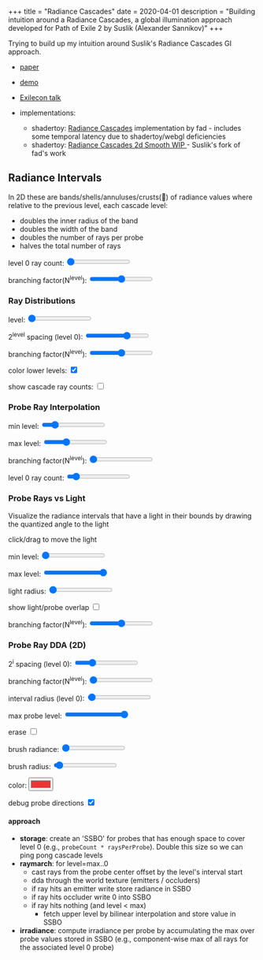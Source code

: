 +++
title = "Radiance Cascades"
date = 2020-04-01
description = "Building intuition around a Radiance Cascades, a global illumination approach developed for Path of Exile 2 by Suslik (Alexander Sannikov)"
+++

Trying to build up my intuition around Suslik's Radiance Cascades GI approach.
- [paper](https://drive.google.com/file/d/1L6v1_7HY2X-LV3Ofb6oyTIxgEaP4LOI6/view?usp=sharing)
- [demo](https://www.youtube.com/watch?v=xkJ6i2N32Pc)
- [Exilecon talk](https://www.youtube.com/watch?v=B-ODrtmtpzM)

- implementations:
  - shadertoy: [Radiance Cascades](https://www.shadertoy.com/view/mtlBzX) implementation by fad - includes some temporal latency due to shadertoy/webgl deficiencies
  - shadertoy: [Radiance Cascades 2d Smooth WIP
 ](https://www.shadertoy.com/view/mlSfRD) - Suslik's fork of fad's work

## Radiance Intervals
In 2D these are bands/shells/annuluses/crusts(🍕) of radiance values where relative to the previous level, each cascade level:
- doubles the inner radius of the band
- doubles the width of the band
- doubles the number of rays per probe
- halves the total number of rays

<section id="radiance-intervals-2d-controls">
  <p>
  level 0 ray count: <input type="range" min="4" max="8" value="4" name="level-0-ray-count">
  </p>

  <p>
  branching factor(N<sup>level</sup>): <input type="range" min="1" max="3" value="2" name="branching-factor">
  </p>
</section>

<section class="center-align">
  <canvas id="radiance-intervals-2d-canvas" width="1024" height="1024"></canvas>
</section>

<script>
  // tuck this into a scope so we can have multiple interactive context2ds on this page
  {
    // Setup
    let canvas = document.getElementById('radiance-intervals-2d-canvas');
    let state = {
      canvas: canvas,
      ctx: canvas.getContext('2d'),
      params: {
        levelSlider: -1,
        level0RayCountSlider: -1,
        colorLowerLevels: -1,
        showCascadeRayCounts: -1,
      }
    }

    const Param = (name, value) => {
      if (state.params[name] != value) {
        state.params[name] = value;
        return true;
      }
      return false;
    }


    // clear the canvas
    state.ctx.fillStyle = '#111';
    state.ctx.fillRect(0, 0, canvas.width, canvas.height);
    let levelCount = 6;
    let levelColors = [
      '#f3a833',
      '#9de64e',
      '#36c5f4',
      '#ffa2ac',
      '#cc99ff',
      '#ec273f',
      '#de5d3a'
    ]

    const DrawRadianceIntervals = () => {
      window.requestAnimationFrame(DrawRadianceIntervals)
      let dirty = false;
      let controlEl = document.getElementById('radiance-intervals-2d-controls')

      dirty = dirty || Param(
        'level0RayCountSlider',
        parseFloat(controlEl.querySelector('input[name="level-0-ray-count"]').value)
      )
      dirty = dirty || Param(
        'branchingFactor',
        parseFloat(controlEl.querySelector('input[name="branching-factor"]').value)
      )


      if (!dirty) {
        return
      }

      // clear the canvas
      state.ctx.fillStyle = '#111';
      state.ctx.fillRect(0, 0, canvas.width, canvas.height);
      state.ctx.lineWidth = 2;

      let centerX = Math.floor(state.canvas.width / 2.0)
      let centerY = Math.floor(state.canvas.height / 2.0)
      let startingProbeRadius = 16
      let levelPadding = 0
      // the number of rays cast at level 0
      let baseAngularSteps = state.params.level0RayCountSlider;
      let TAU = Math.PI * 2.0
      let angleOffset = Math.PI * 0.25

      for (var level=0; level <= levelCount; level++) {
        state.ctx.strokeStyle = levelColors[level];

        let radius = (startingProbeRadius << (level * state.params.branchingFactor)) - levelPadding;
        let prevRadius = level > 0
          ? (startingProbeRadius << ((level - 1) * state.params.branchingFactor)) - levelPadding
          : 0;

        if (prevRadius * 2.0 > canvas.width) {
          break
        }

        state.ctx.beginPath()
        state.ctx.moveTo(centerX + radius, centerY)
        state.ctx.arc(centerX, centerY, radius, 0, Math.PI*2.0)
        state.ctx.stroke();

        let angularSteps = baseAngularSteps << (level * state.params.branchingFactor)
        state.ctx.beginPath()
        for (let step = 0; step<angularSteps; step++) {
          let angle = TAU * (step + 0.5) / angularSteps;

          state.ctx.moveTo(centerX + Math.sin(angle) * prevRadius, centerY + Math.cos(angle) * prevRadius)
          state.ctx.lineTo(centerX + Math.sin(angle) * radius, centerY + Math.cos(angle) * radius)
        }
        state.ctx.stroke();
      }

    }

    DrawRadianceIntervals()

  }
</script>

### Ray Distributions

<section id="ray-distributions-2d-controls">
  <p>
  level: <input type="range" min="0" max="6" value="0" name="level-slider">
  </p>

  <p>
  2<sup>level</sup> spacing (level 0): <input type="range" min="0" max="6" value="4" name="i-slider">
  </p>

  <p>
  branching factor(N<sup>level</sup>): <input type="range" min="1" max="3" value="2" name="level-branching-factor">
  </p>

  <p>
  color lower levels: <input type="checkbox" value="1" checked name="color-lower-levels">
  </p>
  <p>
  show cascade ray counts: <input type="checkbox" value="1" name="show-cascade-ray-counts">
  </p>
</section>

<section class="center-align">
  <canvas id="ray-distributions-2d-canvas" width="1024" height="1024"></canvas>
</section>

<script>
  // tuck this into a scope so we can have multiple interactive context2ds on this page
  {
    // Setup
    let canvas = document.getElementById('ray-distributions-2d-canvas');
    let state = {
      canvas: canvas,
      ctx: canvas.getContext('2d'),
      params: {
        levelSlider: -1,
        colorLowerLevels: -1,
        showCascadeRayCounts: -1,
        i: 4,
      }
    }

    state.ctx.lineWidth = 2;

    const Param = (name, value) => {
      if (state.params[name] != value) {
        state.params[name] = value;
        return true;
      }
      return false;
    }

    const DrawRayDistributions2D = () => {
      window.requestAnimationFrame(DrawRayDistributions2D)

      let controlEl = document.getElementById('ray-distributions-2d-controls')

      // html sliders/checkboxes
      let dirty = false;
      dirty = dirty || Param(
        'levelSlider',
        parseFloat(controlEl.querySelector('input[name="level-slider"]').value)
      )

      dirty = dirty || Param(
        'i',
        parseFloat(controlEl.querySelector('input[name="i-slider"]').value)
      )

      dirty = dirty || Param(
        'branchingFactor',
        parseFloat(controlEl.querySelector('input[name="level-branching-factor"]').value)
      )

      dirty = dirty || Param(
        'colorLowerLevels',
        !!controlEl.querySelector('input[name="color-lower-levels"]').checked
      )

      dirty = dirty || Param(
        'showCascadeRayCounts',
        !!controlEl.querySelector('input[name="show-cascade-ray-counts"]').checked
      )

      if (!dirty) {
        return;
      }

      // clear the canvas
      state.ctx.fillStyle = '#111';
      state.ctx.fillRect(0, 0, canvas.width, canvas.height);

      let levelColors = ([
        '#f3a833',
        '#9de64e',
        '#36c5f4',
        '#ffa2ac',
        '#cc99ff',
        '#ec273f',
        '#de5d3a'
      ]).map((v,i) => {
        if (i == state.params.levelSlider || (i < state.params.levelSlider && state.params.colorLowerLevels)) {
          return v
        } else {
          return '#222'
        }
      });

      // Draw the actual cascades
      let levels = 6;
      let i = state.params.i;
      let startingProbeRadius = Math.pow(2, i);
      let baseAngularSteps = Math.max(4, Math.pow(2, i));
      let TAU = Math.PI * 2.0
      state.ctx.save()
      let scale = 4.0;
      state.ctx.scale(scale, scale);
      state.ctx.lineWidth = 1.0 / scale * 2.0;
      let radianceIntervalStart = 0;
      let cascadeRayCounts = [];
      for (let level=0; level<=state.params.levelSlider; level++) {
        let angularSteps = baseAngularSteps << (level * state.params.branchingFactor)
        let radius = startingProbeRadius << (level * state.params.branchingFactor)
        let diameter = radius * 2
        let prevRadius = level > 0 ? (startingProbeRadius << (level - 1)) : 0;

        state.ctx.strokeStyle = levelColors[level]
        state.ctx.fillStyle = '#f0f'
        let cascadeRayCount = 0;
        for (let x = 0; x<state.canvas.width; x+=diameter) {
          for (let y = 0; y<state.canvas.height; y+=diameter) {
            state.ctx.beginPath()
            let centerX = x + radius
            let centerY = y + radius
            for (let step = 0; step<angularSteps; step++) {
              let angle = TAU * (step + 0.5) / angularSteps;
              let dirX = Math.sin(angle)
              let dirY = Math.cos(angle)

              state.ctx.moveTo(centerX + dirX * prevRadius, centerY + dirY * prevRadius);
              state.ctx.lineTo(centerX + dirX * radius, centerY + dirY * radius)
              cascadeRayCount++;
            }
            state.ctx.stroke();
          }
        }
        cascadeRayCounts.push(cascadeRayCount);
        radianceIntervalStart = radius;
      }
      state.ctx.restore()
      if (state.params.showCascadeRayCounts) {
        let totalRays = 0;
        state.ctx.fillStyle = 'rgba(0, 0, 0, 0.75)'
        state.ctx.fillRect(0, 0, 230, 20 + 30 * (cascadeRayCounts.length + 1))
        state.ctx.fillStyle = 'white'
        state.ctx.font = '20px monospace'
        cascadeRayCounts.forEach((count, level) => {
          state.ctx.fillText(`level:${level} rays:${count}`, 20, 30 + level * 30)
          totalRays += count;
        })

        state.ctx.fillText(`total rays:${totalRays}`, 20, 30 + cascadeRayCounts.length * 30)
      }
    }

    DrawRayDistributions2D()
  }
</script>


### Probe Ray Interpolation

<section id="probe-interpolation-2d-controls">
  <p>
  min level: <input type="range" min="0" max="6" value="1" name="minLevel-slider">
  </p>
  <p>
  max level: <input type="range" min="0" max="6" value="2" name="maxLevel-slider">
  </p>

  <p>
  branching factor(N<sup>level</sup>): <input type="range" min="1" max="3" value="1" name="level-branching-factor">
  </p>

  <p>
  level 0 ray count: <input type="range" min="1" max="32" value="4" name="level-0-ray-count">
  </p>
</section>

<section class="center-align">
  <canvas id="probe-interpolation-2d-canvas" width="1024" height="1024"></canvas>
</section>

<script>
  // tuck this into a scope so we can have multiple interactive context2ds on this page
  {
    // Setup
    let canvas = document.getElementById('probe-interpolation-2d-canvas');
    let state = {
      canvas: canvas,
      ctx: canvas.getContext('2d'),
      params: {
        minLevel: 0,
        maxLevel: 6,
        level0RayCountSlider: 0,
      }
    }

    state.ctx.lineWidth = 2;

    const Param = (name, value) => {
      if (state.params[name] != value) {
        state.params[name] = value;
        return true;
      }
      return false;
    }

    const DrawRayDistributions2D = () => {
      window.requestAnimationFrame(DrawRayDistributions2D)
      let controlEl = document.getElementById('probe-interpolation-2d-controls');
      // html sliders/checkboxes
      let dirty = false;
      dirty = dirty || Param(
        'minLevel',
        parseFloat(controlEl.querySelector('input[name="minLevel-slider"]').value)
      )
      dirty = dirty || Param(
        'maxLevel',
        parseFloat(controlEl.querySelector('input[name="maxLevel-slider"]').value)
      )

      dirty = dirty || Param(
        'branchingFactor',
        parseFloat(controlEl.querySelector('input[name="level-branching-factor"]').value)
      )

      dirty = dirty || Param(
        'level0RayCountSlider',
        parseFloat(controlEl.querySelector('input[name="level-0-ray-count"]').value)
      )

      if (!dirty) {
        return;
      }

      // clear the canvas
      state.ctx.fillStyle = '#111';
      state.ctx.fillRect(0, 0, canvas.width, canvas.height);

      let levelColors = [
        '#f3a833',
        '#9de64e',
        '#36c5f4',
        '#ffa2ac',
        '#cc99ff',
        '#ec273f',
        '#de5d3a'
      ]

      // Draw the actual cascades
      let levels = 6;
      let startingProbeRadius = 64;
      let baseAngularSteps = state.params.level0RayCountSlider
      let TAU = Math.PI * 2.0

      let radianceIntervalStart = 0;
      let cascadeRayCounts = [];
      let diameter = startingProbeRadius * 2
      let levelPadding = 0
      for (let level=state.params.minLevel; level<=state.params.maxLevel; level++) {
        let angularSteps = baseAngularSteps << (level * state.params.branchingFactor)
        let radius = (startingProbeRadius << (level * state.params.branchingFactor)) - levelPadding
        let prevRadius = level > 0
          ? (startingProbeRadius << ((level - 1) * state.params.branchingFactor))  - levelPadding
          : 0;

        state.ctx.strokeStyle = levelColors[level]
        state.ctx.fillStyle = '#f0f'
        let cascadeRayCount = 0;
        for (let x = 0; x<state.canvas.width; x+=diameter) {
          for (let y = 0; y<state.canvas.height; y+=diameter) {
            state.ctx.beginPath()
            let centerX = x + startingProbeRadius
            let centerY = y + startingProbeRadius
            for (let step = 0; step<angularSteps; step++) {
              let angle = TAU * (step + 0.5) / angularSteps;
              let dirX = Math.sin(angle)
              let dirY = Math.cos(angle)

              state.ctx.moveTo(centerX + dirX * prevRadius, centerY + dirY * prevRadius);

              state.ctx.lineTo(centerX + dirX * radius, centerY + dirY * radius)
              cascadeRayCount++;
            }
            state.ctx.stroke();
          }
        }
      }
    }

    DrawRayDistributions2D()
  }
</script>

### Probe Rays vs Light

Visualize the radiance intervals that have a light in their bounds by drawing the quantized angle to the light

click/drag to move the light
<section id="probe-rays-vs-light-controls">
  <p>
  min level: <input type="range" min="0" max="6" value="0" name="minLevel-slider">
  </p>
  <p>
  max level: <input type="range" min="0" max="6" value="6" name="maxLevel-slider">
  </p>
  <p>
  light radius: <input type="range" min="16" max="500" value="1" name="lightRadius-slider">
  </p>

  <p>
  show light/probe overlap <input type="checkbox" value="1" name="showProbeOverlapCheckbox" />
  </p>

  <p>
    branching factor(N<sup>level</sup>): <input type="range" min="1" max="3" value="2" name="level-branching-factor">
  </p>
</section>
<section class="center-align">
  <canvas id="probe-rays-vs-light-canvas" width="1024" height="1024"></canvas>
</section>


<script>
  // tuck this into a scope so we can have multiple interactive context2ds on this page
  {
    // Setup
    let canvas = document.getElementById('probe-rays-vs-light-canvas');
    let state = {
      canvas: canvas,
      ctx: canvas.getContext('2d'),
      params: {
        minLevel: 0,
        maxLevel: 6,
        lightRadius: 5,
      },
      lightPos: [0, 0],
      positionedWithMouse: false,
      mouseIsDown: false,
      lastMouseDown: [0, 0],
      dirty: true,
    }

    state.ctx.lineWidth = 2;

    const Param = (name, value) => {
      if (state.params[name] != value) {
        state.params[name] = value;
        return true;
      }
      return false;
    }

    const ComputeOffset = (el, offset) => {
      if (!el) {
        return offset
      }

      offset.left += el.offsetLeft
      offset.top += el.offsetTop
      return ComputeOffset(el.parentOffset, offset)
    }

    const Min = Math.min
    const Max = Math.max
    const Pow = Math.pow
    const Sqrt = Math.sqrt
    const Clamp = (v, lo, hi) => {
      return v < lo ? lo : (v > hi ? hi : v);
    }

    const MoveLight = (x, y) => {
      let ratioX = canvas.width / canvas.clientWidth
      let ratioY = canvas.height / canvas.clientHeight

      state.lightPos[0] = x * ratioX
      state.lightPos[1] = y * ratioY

      state.lightPos[0] = Clamp(
        state.lightPos[0],
        0,
        canvas.width
      )

      state.lightPos[1] = Clamp(
        state.lightPos[1],
        0,
        canvas.height
      )

      state.positionedWithMouse = true
      state.dirty = true
    }

    window.addEventListener("mouseup", e => {
      state.mouseIsDown = false
    })

    canvas.addEventListener("mousedown", (e) => {
      state.mouseIsDown = true
      MoveLight(e.offsetX, e.offsetY)
      e.preventDefault()
    }, { passive: false })

    canvas.addEventListener("mousemove", e => {
      if (state.mouseIsDown) {
        MoveLight(e.offsetX, e.offsetY)
        e.preventDefault()
      }
    }, { passive: false })

    canvas.addEventListener("touchstart", (e) => {
      if (e.touches.length == 1) {
        state.mouseIsDown = true
        let touch = e.touches[0]

        let rect = e.target.getBoundingClientRect();
        MoveLight(touch.clientX - rect.x, touch.clientY - rect.y)
        e.preventDefault()
      }
    }, { passive: false })

    canvas.addEventListener("touchmove", e => {
      if (e.touches.length == 1) {
        if (state.mouseIsDown) {
          let touch = e.touches[0]
          let rect = e.target.getBoundingClientRect();
          MoveLight(touch.clientX - rect.x, touch.clientY - rect.y)
          e.preventDefault()
        }
      }
    }, { passive: false })


    // clear the canvas
    state.ctx.fillStyle = '#111';
    state.ctx.fillRect(0, 0, canvas.width, canvas.height);
    let levelCount = 0;
    let levelColors = [
      '#f3a833',
      '#9de64e',
      '#36c5f4',
      '#ffa2ac',
      '#cc99ff',
      '#ec273f',
      '#de5d3a',
      '#006554',
    ]

    const AngleTo = (ax, ay, bx, by) => {
      let dx = ax - bx
      let dy = ay - by

      let angle = Math.atan2(dx, dy);
      return angle < 0 ? Math.PI * 2 + angle : angle
    }


    /*
      Calculate the intersection of a ray and a sphere
      The line segment is defined from p1 to p2
      The sphere is of radius r and centered at sc
      There are potentially two points of intersection given by
      p = p1 + mu1 (p2 - p1)
      p = p1 + mu2 (p2 - p1)
      Return FALSE if the ray doesn't intersect the sphere.
      see: http://paulbourke.net/geometry/circlesphere/
    */
    const RaySphere = (p1, p2, sc, r) => {
      let dp = [
        p2[0] - p1[0],
        p2[1] - p1[1]
      ]

      let a = dp[0] * dp[0] + dp[1] * dp[1];
      let b = 2 * (dp[0] * (p1[0] - sc[0]) + dp[1] * (p1[1] - sc[1]));
      let c = sc[0] * sc[0] + sc[1] * sc[1];
      c += p1[0] * p1[0] + p1[1] * p1[1];
      c -= 2 * (sc[0] * p1[0] + sc[1] * p1[1]);
      c -= r * r;
      let bb4ac = b * b - 4 * a * c;
      if (Math.abs(a) < 1e-10 || bb4ac < 0) {
        return false;
      }
      return [
        (-b + Sqrt(bb4ac)) / (2 * a),
        (-b - Sqrt(bb4ac)) / (2 * a)
      ]
    }

    const DrawRaysVsLight = () => {
      window.requestAnimationFrame(DrawRaysVsLight)

      let controlEl = document.getElementById('probe-rays-vs-light-controls');

      state.dirty = state.dirty || Param(
        'minLevel',
        parseFloat(controlEl.querySelector('input[name="minLevel-slider"]').value)
      )
      state.dirty = state.dirty || Param(
        'maxLevel',
        parseFloat(controlEl.querySelector('input[name="maxLevel-slider"]').value)
      )

      state.dirty = state.dirty || Param(
        'lightRadius',
        parseFloat(controlEl.querySelector('input[name="lightRadius-slider"]').value)
      )

      state.dirty = state.dirty || Param(
        'showProbeOverlap',
        !!controlEl.querySelector('input[name="showProbeOverlapCheckbox"]').checked
      )

      state.dirty = state.dirty || Param(
        'branchingFactor',
        parseFloat(controlEl.querySelector('input[name="level-branching-factor"]').value)
      )


      if (!state.dirty) {
        return
      }
      state.dirty = false;

      // clear the canvas
      state.ctx.fillStyle = '#111';
      state.ctx.fillRect(0, 0, canvas.width, canvas.height);


      let centerX = Math.floor(state.canvas.width / 2.0)
      let centerY = Math.floor(state.canvas.height / 2.0)
      let lightDistanceFromCenter =  state.canvas.width * 0.25

      let lightSpeed = 0.0001
      // position a light
      if (!state.positionedWithMouse) {
        let t = Date.now() * lightSpeed
        t = Math.PI - 0.4
        state.lightPos[0] = centerX + Math.sin(t) * lightDistanceFromCenter + 90
        state.lightPos[1] = centerY + Math.cos(t) * lightDistanceFromCenter
      }

      // draw the probes that are affected by the light
      let startingProbeRadius = 16;
      let baseAngularSteps = 4
      let TAU = Math.PI * 2.0


      // draw a light
      state.ctx.strokeStyle = 'white'
      state.ctx.beginPath()
      state.ctx.moveTo(state.lightPos[0] + state.params.lightRadius, state.lightPos[1]);
      state.ctx.arc(state.lightPos[0], state.lightPos[1], state.params.lightRadius, 0, Math.PI * 2.0)
      state.ctx.stroke();


      if (state.params.showProbeOverlap) {
        for (let level=state.params.minLevel; level<=state.params.maxLevel; level++) {

          let angularSteps = baseAngularSteps << (level * state.params.branchingFactor)
          let stepAngle = TAU / angularSteps
          let radius = startingProbeRadius << (level * state.params.branchingFactor)
          let diameter = radius * 2
          let prevRadius = level > 0 ? (startingProbeRadius << (level - 1)) : 0;
          // let bandSize = radius - radianceIntervalStart

          state.ctx.strokeStyle = levelColors[level]
          state.ctx.fillStyle = '#f0f'

          for (let x = 0; x<state.canvas.width; x+=diameter) {
            for (let y = 0; y<state.canvas.height; y+=diameter) {
              let probeCenterX = x + radius
              let probeCenterY = y + radius
              let dist = Math.sqrt(
                Math.pow(probeCenterX - state.lightPos[0], 2) +
                Math.pow(probeCenterY - state.lightPos[1], 2)
              )

              let inLight = dist <= radius && state.params.lightRadius > radius
              let inInterval = (
                dist + state.params.lightRadius >= prevRadius &&
                dist - state.params.lightRadius <= radius
              ) || inLight

              if (!inInterval) {
                continue;
              }


              let dx = state.lightPos[0] - probeCenterX
              let dy = state.lightPos[1] - probeCenterY
              let lightAngle = AngleTo( state.lightPos[0], state.lightPos[1], probeCenterX, probeCenterY)
              for (let step = 0; step<angularSteps; step++) {
                let angle = TAU * (step + 0.5) / angularSteps
                let nextAngle = TAU * (step + 1 + 0.5) / angularSteps
                let inAngle = lightAngle >= angle && lightAngle <= nextAngle;


                state.ctx.strokeStyle = "#444";
                state.ctx.beginPath()
                let dirX = Math.sin(angle)
                let dirY = Math.cos(angle)

                state.ctx.moveTo(
                  probeCenterX + dirX * prevRadius,
                  probeCenterY + dirY * prevRadius
                );

                state.ctx.lineTo(
                  probeCenterX + dirX * radius,
                  probeCenterY + dirY * radius
                )
                state.ctx.stroke();
              }
            }
          }
        }
      }

      for (let level=state.params.minLevel; level<=state.params.maxLevel; level++) {

        let angularSteps = baseAngularSteps << (level * state.params.branchingFactor)
        let stepAngle = TAU / angularSteps

        let radius = startingProbeRadius << (level * state.params.branchingFactor)
        let diameter = radius * 2
        let prevRadius = level > 0
          ? (startingProbeRadius << ((level - 1) * state.params.branchingFactor))
          : 0;

        for (let x = 0; x<state.canvas.width; x+=diameter) {
          for (let y = 0; y<state.canvas.height; y+=diameter) {
            let probeCenterX = x + radius
            let probeCenterY = y + radius
            let dist = Math.sqrt(
              Math.pow(probeCenterX - state.lightPos[0], 2) +
              Math.pow(probeCenterY - state.lightPos[1], 2)
            )

            let dirx = (probeCenterX - state.lightPos[0]) / dist
            let diry = (probeCenterY - state.lightPos[1]) / dist

            let inLight = dist <= (state.params.lightRadius - radius) && state.params.lightRadius > radius
            let inInterval = (
              dist + state.params.lightRadius >= prevRadius &&
              dist - state.params.lightRadius <= radius
            ) || inLight
            if (!inInterval) {
              continue;
            }

            for (let step = 0; step<angularSteps; step++) {
              let angle = TAU * (step + 0.5) / angularSteps;
              let nextAngle = TAU * (step + 1.0 + 0.5) / angularSteps;

              state.ctx.beginPath()

              let dirX = Math.sin(angle)
              let dirY = Math.cos(angle)

              let result = RaySphere(
                [
                  probeCenterX + dirX * prevRadius,
                  probeCenterY + dirY * prevRadius
                ],
                [
                  probeCenterX + dirX * radius,
                  probeCenterY + dirY * radius
                ],
                state.lightPos,
                state.params.lightRadius
              )


              if (!result) {
                continue;
              }

              let valid = !(result[0] < 0 && result[1] < 0)
              if (!valid) {
                continue;
              }

              state.ctx.strokeStyle = levelColors[level]


              state.ctx.moveTo(
                probeCenterX + dirX * prevRadius,
                probeCenterY + dirY * prevRadius
              );

              state.ctx.lineTo(
                probeCenterX + dirX * radius,
                probeCenterY + dirY * radius
              )
              state.ctx.stroke();
            }
          }
        }
      }
    }

    DrawRaysVsLight()

  }
</script>

### Probe Ray DDA (2D)

<section id="probe-ray-dda-2d-controls">

  <p>
  2<sup>i</sup> spacing (level 0): <input type="range" min="1" max="9" value="3" name="i-slider">
  </p>

  <p>
  branching factor(N<sup>level</sup>): <input type="range" min="1" max="3" value="1" name="level-branching-factor">
  </p>

  <p>
  interval radius (level 0): <input type="range" min="0" max="1024" value="8" name="interval-radius-slider">
  </p>

  <p>
  max probe level: <input type="range" min="0" max="10" value="10" name="probe-level">
  </p>

  <p>
  erase <input type="checkbox" value="1" name="brush-erase-mode" />
  </p>

  <p>
  brush radiance: <input type="range" min="0" max="256" value="0" name="brush-radiance-slider">
  </p>

  <p>
  brush radius: <input type="range" min="2" max="100" value="5" name="brush-radius-slider">
  </p>

  <p>
  color: <input type="color" name="brush-color-selector" value="#EE3333">
  </p>

  <p>
  debug probe directions <input type="checkbox" value="1" name="debug-probe-directions-mode" checked />
  </p>
</section>


<section class="center-align">
  <canvas id="probe-ray-dda-2d-canvas" width="1024" height="1024"></canvas>
</section>
<script src="probe-ray-dda-2d.js" defer></script>

#### approach

- __storage__: create an 'SSBO' for probes that has enough space to cover level 0 (e.g., `probeCount * raysPerProbe`). Double this size so we can ping pong cascade levels
- __raymarch__: for level=max..0
  - cast rays from the probe center offset by the level's interval start
  - dda through the world texture (emitters / occluders)
  - if ray hits an emitter write store radiance in SSBO
  - if ray hits occluder write 0 into SSBO
  - if ray hits nothing (and level < max)
    - fetch upper level by bilinear interpolation and store value in SSBO
- __irradiance__: compute irradiance per probe by accumulating the max over probe values stored in SSBO (e.g., component-wise max of all rays for the associated level 0 probe)

